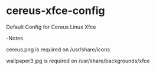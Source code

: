 # cereus-xfce-config
Default Config for Cereus Linux Xfce

-Notes

cereus.png is required on /usr/share/icons

wallpaper3.jpg is required on /usr/share/backgrounds/xfce
